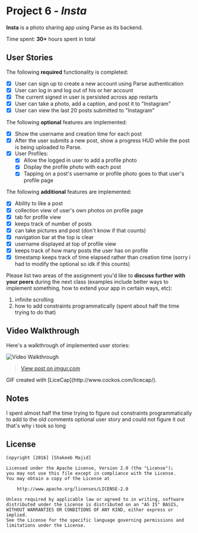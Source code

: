# Project 6 - *Insta*

**Insta** is a photo sharing app using Parse as its backend.

Time spent: **30+** hours spent in total

## User Stories

The following **required** functionality is completed:

- [x] User can sign up to create a new account using Parse authentication
- [x] User can log in and log out of his or her account
- [x] The current signed in user is persisted across app restarts
- [x] User can take a photo, add a caption, and post it to "Instagram"
- [x] User can view the last 20 posts submitted to "Instagram"

The following **optional** features are implemented:

- [x] Show the username and creation time for each post
- [x] After the user submits a new post, show a progress HUD while the post is being uploaded to Parse.
- [x] User Profiles:
   - [x] Allow the logged in user to add a profile photo
   - [x] Display the profile photo with each post
   - [x] Tapping on a post's username or profile photo goes to that user's profile page

The following **additional** features are implemented:

- [x] Ability to like a post 
- [x] collection view of user's own photos on profile page
- [x] tab for profile view
- [x] keeps track of number of posts
- [x] can take pictures and post (don't know if that counts)
- [x] navigation bar at the top is clear
- [x] username displayed at top of profile view
- [x] keeps track of how many posts the user has on profile
- [x] timestamp keeps track of time elapsed rather than creation time (sorry i had to modify the optional so idk if this counts)

Please list two areas of the assignment you'd like to **discuss further with your peers** during the next class (examples include better ways to implement something, how to extend your app in certain ways, etc):

1. infinite scrolling
2. how to add constraints programmatically (spent about half the time trying to do that)

## Video Walkthrough 

Here's a walkthrough of implemented user stories:

<img src='http://i.imgur.com/2Gc512T.gifv' title='Video Walkthrough' width='' alt='Video Walkthrough' />
<blockquote class="imgur-embed-pub" lang="en" data-id="2Gc512T"><a href="//imgur.com/2Gc512T">View post on imgur.com</a></blockquote><script async src="//s.imgur.com/min/embed.js" charset="utf-8"></script>
GIF created with [LiceCap](http://www.cockos.com/licecap/).

## Notes

I spent almost half the time trying to figure out constraints programmatically to add to the old comments optional user story and could not figure it out that's why i took so long 


## License

    Copyright [2016] [Shakeeb Majid]

    Licensed under the Apache License, Version 2.0 (the "License");
    you may not use this file except in compliance with the License.
    You may obtain a copy of the License at

        http://www.apache.org/licenses/LICENSE-2.0

    Unless required by applicable law or agreed to in writing, software
    distributed under the License is distributed on an "AS IS" BASIS,
    WITHOUT WARRANTIES OR CONDITIONS OF ANY KIND, either express or implied.
    See the License for the specific language governing permissions and
    limitations under the License.

